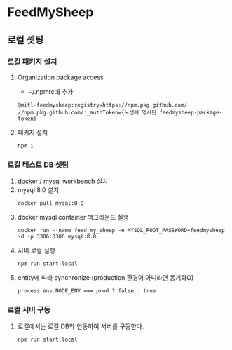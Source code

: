 # FeedMySheep

## 로컬 셋팅

### 로컬 패키지 설치

1. Organization package access

   - ~/.npmrc에 추가

   ```console
   @mitl-feedmysheep:registry=https://npm.pkg.github.com/
   //npm.pkg.github.com/:_authToken={노션에 명시된 feedmysheep-package-token}
   ```

2. 패키지 설치

   ```console
   npm i
   ```

### 로컬 테스트 DB 셋팅

1. docker / mysql workbench 설치
2. mysql 8.0 설치
   ```console
   docker pull mysql:8.0
   ```
3. docker mysql container 백그라운드 실행
   ```console
   docker run --name feed_my_sheep -e MYSQL_ROOT_PASSWORD=feedmysheep -d -p 3306:3306 mysql:8.0
   ```
4. 서버 로컬 실행
   ```console
   npm run start:local
   ```
5. entity에 따라 synchronize (production 환경이 아니라면 동기화O)
   ```console
   process.env.NODE_ENV === prod ? false : true
   ```

### 로컬 서버 구동

1. 로컬에서는 로컬 DB와 연동하여 서버를 구동한다.
   ```console
   npm run start:local
   ```
